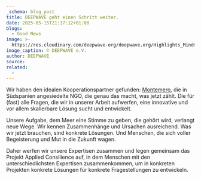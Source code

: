 ```yaml
---
_schema: blog_post
title: DEEPWAVE geht einen Schritt weiter.
date: 2025-05-15T21:37:12+01:00
blogs:
  - Good News
image: >-
  https://res.cloudinary.com/deepwave-org/deepwave.org/Highlights_Mindmap-980x570_cc0ceh.jpg
image_caption: © DEEPWAVE e.V.
author: DEEPWAVE
source:
related:
  -
---
```

Wir haben den idealen Kooperationspartner gefunden: <a href="https://www.montemero.eu/" target="_blank" rel="noopener">Montemero</a>, die in Südspanien angesiedelte NGO, die genau das macht, was jetzt zählt. Die für (fast) alle Fragen, die wir in unserer Arbeit aufwerfen, eine innovative und vor allem skalierbare Lösung sucht und entwickelt.

Unsere Aufgabe, dem Meer eine Stimme zu geben, die gehört wird, verlangt neue Wege. Wir kennen Zusammenhänge und Ursachen ausreichend. Was wir jetzt brauchen, sind konkrete Lösungen. Und Menschen, die sich voller Begeisterung und Mut in die Zukunft wagen.

Daher werfen wir unsere Expertisen zusammen und legen gemeinsam das Projekt Applied Consilience auf, in dem Menschen mit den unterschiedlichsten Expertisen zusammenkommen, um in konkreten Projekten konkrete Lösungen für konkrete Fragestellungen zu entwickeln.